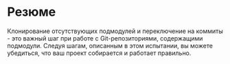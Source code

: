 # Резюме

Клонирование отсутствующих подмодулей и переключение на коммиты - это важный шаг при работе с Git-репозиториями, содержащими подмодули. Следуя шагам, описанным в этом испытании, вы можете убедиться, что ваш проект собирается и работает правильно.

